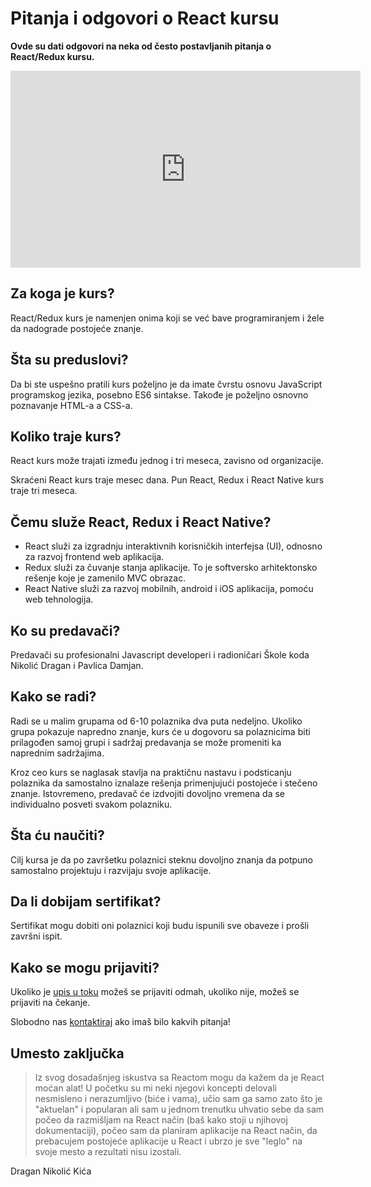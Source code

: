 # Pitanja i odgovori o React kursu

**Ovde su dati odgovori na neka od često postavljanih pitanja o React/Redux kursu.**

<iframe width="560" height="315" src="https://www.youtube.com/embed/CrDXve3kCmk?rel=0&cc_load_policy=1" frameborder="0" allow="autoplay; encrypted-media" allowfullscreen></iframe>

## Za koga je kurs?

React/Redux kurs je namenjen onima koji se već bave programiranjem i žele da nadograde postojeće znanje. 

## Šta su preduslovi?

Da bi ste uspešno pratili kurs poželjno je da imate čvrstu osnovu JavaScript programskog jezika, posebno ES6 sintakse. Takođe je poželjno osnovno poznavanje HTML-a a CSS-a.

## Koliko traje kurs?

React kurs može trajati između jednog i tri meseca, zavisno od organizacije.

Skraćeni React kurs traje mesec dana. Pun React, Redux i React Native kurs traje tri meseca.

## Čemu služe React, Redux i React Native?

- React služi za izgradnju interaktivnih korisničkih interfejsa (UI), odnosno za razvoj frontend web aplikacija. 
- Redux služi za čuvanje stanja aplikacije. To je softversko arhitektonsko rešenje koje je zamenilo MVC obrazac.
- React Native služi za razvoj mobilnih, android i iOS aplikacija, pomoću web tehnologija.

## Ko su predavači?

Predavači su profesionalni Javascript developeri i radioničari Škole koda Nikolić Dragan i Pavlica Damjan.

## Kako se radi?

Radi se u malim grupama od 6-10 polaznika dva puta nedeljno. Ukoliko grupa pokazuje napredno znanje, kurs će u dogovoru sa polaznicima biti prilagođen samoj grupi i sadržaj predavanja se može promeniti ka naprednim sadržajima.

Kroz ceo kurs se naglasak stavlja na praktičnu nastavu i podsticanju polaznika da samostalno iznalaze rešenja primenjujući postojeće i stečeno znanje. Istovremeno, predavač će izdvojiti dovoljno vremena da se individualno posveti svakom polazniku.

## Šta ću naučiti?

Cilj kursa je da po završetku polaznici steknu dovoljno znanja da potpuno samostalno projektuju i razvijaju svoje aplikacije. 

## Da li dobijam sertifikat?

Sertifikat mogu dobiti oni polaznici koji budu ispunili sve obaveze i prošli završni ispit.

## Kako se mogu prijaviti?

Ukoliko je [upis u toku](https://skolakoda.org/upis-u-toku) možeš se prijaviti odmah, ukoliko nije, možeš se prijaviti na čekanje.

Slobodno nas [kontaktiraj](https://skolakoda.org/kontakt) ako imaš bilo kakvih pitanja!

## Umesto zaključka

> Iz svog dosadašnjeg iskustva sa Reactom mogu da kažem da je React moćan alat! U početku su mi neki njegovi koncepti delovali nesmisleno i nerazumljivo (biće i vama), učio sam ga samo zato što je "aktuelan" i popularan ali sam u jednom trenutku uhvatio sebe da sam počeo da razmišljam na React način (baš kako stoji u njihovoj dokumentaciji), počeo sam da planiram aplikacije na React način, da prebacujem postojeće aplikacije u React i ubrzo je sve "leglo" na svoje mesto a rezultati nisu izostali.

Dragan Nikolić Kića

